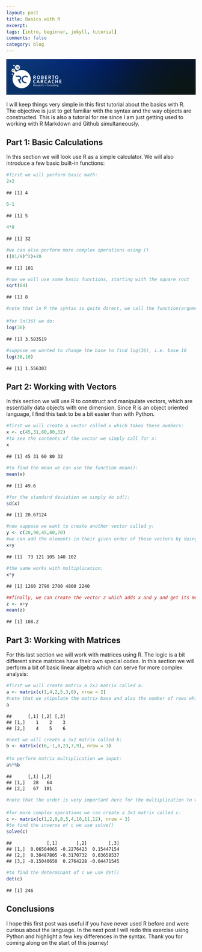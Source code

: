 ```yaml
---
layout: post
title: Basics with R
excerpt: 
tags: [intro, beginner, jekyll, tutorial]
comments: false
category: blog
---
```


![](images/header.jpg)

I will keep things very simple in this first tutorial about the basics
with R. The objective is just to get familiar with the syntax and the
way objects are constructed. This is also a tutorial for me since I am
just getting used to working with R Markdown and Github simultaneously.

Part 1: Basic Calculations
--------------------------

In this section we will look use R as a simple calculator. We will also
introduce a few basic built-in functions:

``` r
#first we will perform basic math:
2+2
```

    ## [1] 4

``` r
6-1
```

    ## [1] 5

``` r
4*8
```

    ## [1] 32

``` r
#we can also perform more complex operations using ()
((81/9)^2)+20
```

    ## [1] 101

``` r
#now we will use some basic functions, starting with the square root
sqrt(64)
```

    ## [1] 8

``` r
#note that in R the syntax is quite direct, we call the function(argument)

#for ln(36) we do:
log(36)
```

    ## [1] 3.583519

``` r
#suppose we wanted to change the base to find log(36), i.e. base 10
log(36,10)
```

    ## [1] 1.556303

Part 2: Working with Vectors
----------------------------

In this section we will use R to construct and manipulate vectors, which
are essentially data objects with one dimension. Since R is an object
oriented language, I find this task to be a bit easier than with Python.

``` r
#first we will create a vector called x which takes these numbers: 
x <- c(45,31,60,80,32)
#to see the contents of the vector we simply call for x:
x
```

    ## [1] 45 31 60 80 32

``` r
#to find the mean we can use the function mean():
mean(x)
```

    ## [1] 49.6

``` r
#for the standard deviation we simply do sd():
sd(x)
```

    ## [1] 20.67124

``` r
#now suppose we want to create another vector called y:
y <- c(28,90,45,60,70)
#we can add the elements in their given order of these vectors by doing:
x+y
```

    ## [1]  73 121 105 140 102

``` r
#the same works with multiplication:
x*y
```

    ## [1] 1260 2790 2700 4800 2240

``` r
##finally, we can create the vector z which adds x and y and get its mean:
z <- x+y
mean(z)
```

    ## [1] 108.2

Part 3: Working with Matrices
--------------------------

For this last section we will work with matrices using R. The logic is a
bit different since matrices have their own special codes. In this
section we will perform a bit of basic linear algebra which can serve
for more complex analysis:

``` r
#first we will create matrix a 2x3 matrix called a:
a <- matrix(c(1,4,2,5,3,6), nrow = 2)
#note that we stipulate the matrix base and also the number of rows which shows in the following:
a
```

    ##      [,1] [,2] [,3]
    ## [1,]    1    2    3
    ## [2,]    4    5    6

``` r
#next we will create a 3x2 matrix called b:
b <- matrix(c(6,-1,8,23,7,9), nrow = 3)

#to perform matrix multiplication we imput:
a%*%b
```

    ##      [,1] [,2]
    ## [1,]   28   64
    ## [2,]   67  181

``` r
#note that the order is very important here for the multiplication to work

#for more complex operations we can create a 3x3 matrix called c:
c <- matrix(c(1,2,9,8,5,4,10,11,12), nrow = 3)
#to find the inverse of c we use solve()
solve(c)
```

    ##             [,1]       [,2]        [,3]
    ## [1,]  0.06504065 -0.2276423  0.15447154
    ## [2,]  0.30487805 -0.3170732  0.03658537
    ## [3,] -0.15040650  0.2764228 -0.04471545

``` r
#to find the determinant of c we use det()
det(c)
```

    ## [1] 246

Conclusions
-----------

I hope this first post was useful if you have never used R before and
were curious about the language. In the next post I will redo this
exercise using Python and highlight a few key differences in the syntax.
Thank you for coming along on the start of this journey!

